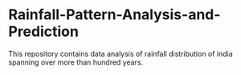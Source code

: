 # Rainfall-Pattern-Analysis-and-Prediction

This repository contains data analysis of rainfall distribution of india spanning over more than hundred years.
